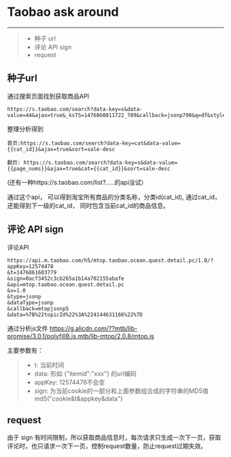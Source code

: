 ﻿# Taobao ask around

------



> * 种子 url
> * 评论 API sign
> * request 


## 种子url
通过搜索页面找到获取商品API
```
https://s.taobao.com/search?data-key=s&data-value=44&ajax=true&_ksTS=1476860811722_789&callback=jsonp790&q=df&style=grid&seller_type=taobao&spm=a219r.lm874.1000187.1&cps=yes&cat=50340020&bcoffset=4&p4ppushleft=1%2C48
```
整理分析得到
```
首页:https://s.taobao.com/search?data-key=cat&data-value={{cat_id}}&ajax=true&sort=sale-desc

翻页: https://s.taobao.com/search?data-key=s&data-value={{page_nums}}&ajax=true&cat={{cat_id}}&sort=sale-desc
```
(还有一种https://s.taobao.com/list?.....的api没试）

通过这个api， 可以得到淘宝所有商品的分类名称，分类id(cat_id),
通过cat_id，还能得到下一级的cat_id，
同时包含当前cat_id的商品信息。

## 评论 API sign

评论API
```
https://api.m.taobao.com/h5/mtop.taobao.ocean.quest.detail.pc/1.0/?appKey=12574478
&t=1476861603779
&sign=0acf3452c3cb265a1b14a702155abafe
&api=mtop.taobao.ocean.quest.detail.pc
&v=1.0
&type=jsonp
&dataType=jsonp
&callback=mtopjsonp5
&data=%7B%22topicId%22%3A%224144631166%22%7D
```
通过分析js文件
https://g.alicdn.com/??mtb/lib-promise/3.0.1/polyfillB.js,mtb/lib-mtop/2.0.8/mtop.js

主要参数有：
> * t: 当前时间
> * data: 形如 {"itemid":"xxx"} 的url编码
> * appKey: 12574478不会变
> * sign: 为当前cookie的一部分和上面参数组合成的字符串的MD5值 md5("cookie&t&appkey&data")


 
## request
由于 sign 有时间限制，所以获取商品信息时，每次请求只生成一次下一页，获取评论时，也只请求一次下一页，控制request数量，防止request过期失效。



